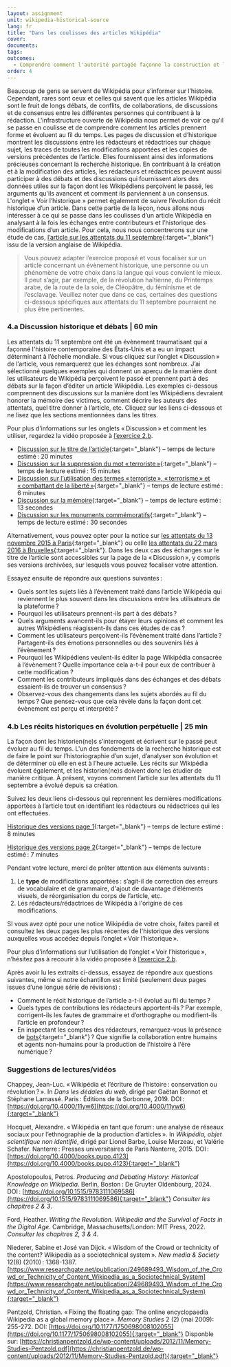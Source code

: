 ```yaml
---
layout: assignment
unit: wikipedia-historical-source 
lang: fr
title: "Dans les coulisses des articles Wikipédia"
cover:
documents:
tags:
outcomes: 
  - Comprendre comment l'autorité partagée façonne la construction et l'évolution des récits historiques dans Wikipédia 
order: 4
---
```

Beaucoup de gens se servent de Wikipédia pour s’informer sur l’histoire. Cependant, rares sont ceux et celles qui savent que les articles Wikipédia sont le fruit de longs débats, de conflits, de collaborations, de discussions et de consensus entre les différentes personnes qui contribuent à la rédaction. L’infrastructure ouverte de Wikipédia nous permet de voir ce qu'il se passe en coulisse et de comprendre comment les articles prennent forme et évoluent au fil du temps. Les pages de discussion et d’historique montrent les discussions entre les rédacteurs et rédactrices sur chaque sujet, les traces de toutes les modifications apportées et les copies de versions précédentes de l’article. Elles fournissent ainsi des informations précieuses concernant la recherche historique. En contribuant à la création et à la modification des articles, les rédacteurs et rédactrices peuvent aussi participer à des débats et des discussions qui fournissent alors des données utiles sur la façon dont les Wikipédiens perçoivent le passé, les arguments qu'ils avancent et comment ils parviennent à un consensus. L'onglet « Voir l’historique » permet également de suivre l’évolution du récit historique d’un article. Dans cette partie de la leçon, nous allons nous intéresser à ce qui se passe dans les coulisses d’un article Wikipédia en analysant à la fois les échanges entre contributeurs et l’historique des modifications d’un article. Pour cela, nous nous concentrerons sur une étude de cas, [l’article sur les attentats du 11 septembre](https://en.wikipedia.org/wiki/September_11_attacks){:target="_blank"} issu de la version anglaise de Wikipédia.

> Vous pouvez adapter l’exercice proposé et vous focaliser sur un article concernant un évènement historique, une personne ou un phénomène de votre choix dans la langue qui vous convient le mieux. Il peut s’agir, par exemple, de la révolution haïtienne, du Printemps arabe, de la route de la soie, de Cléopâtre, du féminisme et de l’esclavage. Veuillez noter que dans ce cas, certaines des questions ci-dessous spécifiques aux attentats du 11 septembre pourraient ne plus être pertinentes.


<!-- more -->

<!-- briefing-student -->

### 4.a Discussion historique et débats | 60 min 
<!-- section-contents -->

Les attentats du 11 septembre ont été un évènement traumatisant qui a façonné l'histoire contemporaine des États-Unis et a eu un impact déterminant à l’échelle mondiale. Si vous cliquez sur l’onglet «&#x202F;Discussion&#x202F;» de l’article, vous remarquerez que les échanges sont nombreux. J’ai sélectionné quelques exemples qui donnent un aperçu de la manière dont les utilisateurs de Wikipédia perçoivent le passé et prennent part à des débats sur la façon d’éditer un article Wikipédia. Les exemples ci-dessous comprennent des discussions sur la manière dont les Wikipédiens devraient honorer la mémoire des victimes, comment décrire les auteurs des attentats, quel titre donner à l’article, etc. Cliquez sur les liens ci-dessous et ne lisez que les sections mentionnées dans les titres. 

Pour plus d’informations sur les onglets «&#x202F;Discussion&#x202F;» et comment les utiliser, regardez la vidéo proposée à [l’exercice 2.b](/#assignment-02-exploring-infrastructure.fr).

- [Discussion sur le titre de l’article](https://en.wikipedia.org/wiki/Talk:September_11_attacks/Archive_3#Article_Title){:target="_blank"} – temps de lecture estimé&#x202F;: 20 minutes
- [Discussion sur la suppression du mot «&#x202F;terroriste&#x202F;»](https://en.wikipedia.org/wiki/Talk:September_11_attacks/Archive_7#Deleting_terrorist){:target="_blank"} – temps de lecture estimé&#x202F;: 15 minutes 
- [Discussion sur l’utilisation des termes «&#x202F;terroriste&#x202F;», «&#x202F;terrorisme&#x202F;» et «&#x202F;combattant de la liberté&#x202F;»](https://en.wikipedia.org/wiki/Talk:September_11_attacks/Archive_11#%22Terrorist%22,_%22terrorism%22_and_%22freedom_fighter%22){:target="_blank"} – temps de lecture estimé&#x202F;: 6 minutes 
- [Discussion sur la mémoire](https://en.wikipedia.org/wiki/Talk:September_11_attacks/Archive_13#In_Memorium){:target="_blank"} – temps de lecture estimé&#x202F;: 13 secondes  
- [Discussion sur les monuments commémoratifs](https://en.wikipedia.org/wiki/Talk:September_11_attacks/Archive_21#Memorial){:target="_blank"} – temps de lecture estimé&#x202F;: 30 secondes  

Alternativement, vous pouvez opter pour la notice sur [les attentats du 13 novembre 2015 à Paris](https://fr.wikipedia.org/wiki/Attentats_du_13_novembre_2015_en_France){:target="_blank"} ou celle [les attentats du 22 mars 2016 à Bruxelles](https://fr.wikipedia.org/wiki/Attentats_du_22_mars_2016_%C3%A0_Bruxelles){:target="_blank"}. Dans les deux cas des échanges sur le titre de l’article sont accessibles sur la page de la «&#x202F;Discussion&#x202F;», y compris ses versions archivées, sur lesquels vous pouvez focaliser votre attention.   

Essayez ensuite de répondre aux questions suivantes&#x202F;:

- Quels sont les sujets liés à l’évènement traité dans l’article Wikipédia qui reviennent le plus souvent dans les discussions entre les utilisateurs de la plateforme&#x202F;?
- Pourquoi les utilisateurs prennent-ils part à des débats&#x202F;?
- Quels arguments avancent-ils pour étayer leurs opinions et comment les autres Wikipédiens réagissent-ils dans ces études de cas&#x202F;?
- Comment les utilisateurs perçoivent-ils l’évènement traité dans l’article&#x202F;? Partagent-ils des émotions personnelles ou des souvenirs liés à l’évènement&#x202F;?
- Pourquoi les Wikipédiens veulent-ils éditer la page Wikipédia consacrée à l’évènement&#x202F;? Quelle importance cela a-t-il pour eux de contribuer à cette modification ?
- Comment les contributeurs impliqués dans des échanges et des débats essaient-ils de trouver un consensus&#x202F;?
- Observez-vous des changements dans les sujets abordés au fil du temps&#x202F;? Que pensez-vous que cela révèle dans la façon dont cet évènement est perçu et interprété&#x202F;?

<!-- section -->

### 4.b Les récits historiques en évolution perpétuelle | 25 min
<!-- section-contents -->

La façon dont les historien(ne)s s’interrogent et écrivent sur le passé peut évoluer au fil du temps. L'un des fondements de la recherche historique est de faire le point sur l’historiographie d’un sujet, d’analyser son évolution et de déterminer où elle en est à l’heure actuelle. Les récits sur Wikipédia évoluent également, et les historien(ne)s doivent donc les étudier de manière critique. À présent, voyons comment l’article sur les attentats du 11 septembre a évolué depuis sa création.

Suivez les deux liens ci-dessous qui reprennent les dernières modifications apportées à l’article tout en identifiant les rédacteurs ou rédactrices qui les ont effectuées.

[Historique des versions page 1](https://en.wikipedia.org/w/index.php?title=September_11_attacks&action=history&dir=prev&offset=20231126232142%7C1187018579){:target="_blank"} – temps de lecture estimé&#x202F;: 8 minutes 

[Historique des versions page 2](https://en.wikipedia.org/w/index.php?title=September_11_attacks&action=history&offset=20231127221517%7C1187170755){:target="_blank"} – temps de lecture estimé&#x202F;: 7 minutes 

Pendant votre lecture, merci de prêter attention aux éléments suivants&#x202F;:

1.  Le **type** de modifications apportées&#x202F;: s’agit-il de correction des erreurs de vocabulaire et de grammaire, d'ajout de davantage d’éléments visuels, de réorganisation du corps de l’article, etc.
2.  Les rédacteurs/rédactrices de Wikipédia à l'origine de ces modifications.

SI vous avez opté pour une notice Wikipédia de votre choix, faites pareil et consultez les deux pages les plus récentes de l'historique des versions auxquelles vous accédez depuis l’onglet «&#x202F;Voir l’historique&#x202F;». 

Pour plus d’informations sur l’utilisation de l’onglet «&#x202F;Voir l’historique&#x202F;», n’hésitez pas à recourir à la vidéo proposée à [l’exercice 2.b](/#assignment-02-exploring-infrastructure.fr).

Après avoir lu les extraits ci-dessus, essayez de répondre aux questions suivantes, même si notre échantillon est limité (seulement deux pages issues d’une longue série de révisions)&#x202F;:

- Comment le récit historique de l’article a-t-il évolué au fil du temps&#x202F;?
- Quels types de contributions les rédacteurs apportent-ils&#x202F;? Par exemple, corrigent-ils les fautes de grammaire et d’orthographe ou modifient-ils l’article en profondeur&#x202F;?
- En inspectant les comptes des rédacteurs, remarquez-vous la présence de [bots](https://fr.wikipedia.org/wiki/Bot_de_Wikip%C3%A9dia){:target="_blank"}&#x202F;? Que signifie la collaboration entre humains et agents non-humains pour la production de l'histoire à l'ère numérique&#x202F;?

<!-- section -->

### Suggestions de lectures/vidéos
<!-- section-contents --> 

Chappey, Jean-Luc. «&#x202F;Wikipédia et l’écriture de l’histoire&#x202F;: conservation ou révolution&#x202F;?&#x202F;». In _Dans les dédales du web_, dirigé par Gaëtan Bonnot et Stéphane Lamassé. Paris&#x202F;: Éditions de la Sorbonne, 2019. DOI&#x202F;: [https://doi.org/10.4000/11yw6](https://doi.org/10.4000/11yw6){:target="_blank"}

Hocquet, Alexandre. «&#x202F;Wikipédia en tant que forum&#x202F;: une analyse de réseaux sociaux pour l’ethnographie de la production d’articles&#x202F;». In _Wikipédia, objet scientifique non identifié_, dirigé par Lionel Barbe, Louise Merzeau, et Valérie Schafer. Nanterre&#x202F;: Presses universitaires de Paris Nanterre, 2015. DOI&#x202F;: [https://doi.org/10.4000/books.pupo.4123](https://doi.org/10.4000/books.pupo.4123){:target="_blank"}

Apostolopoulos, Petros. _Producing and Debating History: Historical Knowledge on Wikipedia_. Berlin, Boston&#x202F;: De Gruyter Oldenbourg, 2024. DOI&#x202F;: [https://doi.org/10.1515/9783111069586](https://doi.org/10.1515/9783111069586){:target="_blank"} 
_Consulter les chapitres 2 & 3_.

Ford, Heather. _Writing the Revolution. Wikipedia and the Survival of Facts in the Digital Age_. Cambridge, Massachusetts/London: MIT Press, 2022. 
_Consulter les chapitres 2, 3 & 4_.

Niederer, Sabine et José van Dijck. «&#x202F;Wisdom of the Crowd or technicity of the content? Wikipedia as a sociotechnical system&#x202F;». _New media & Society_ 12(8) (2010)&#x202F;: 1368-1387. [https://www.researchgate.net/publication/249689493_Wisdom_of_the_Crowd_or_Technicity_of_Content_Wikipedia_as_a_Sociotechnical_System](https://www.researchgate.net/publication/249689493_Wisdom_of_the_Crowd_or_Technicity_of_Content_Wikipedia_as_a_Sociotechnical_System){:target="_blank"}

Pentzold, Christian. «&#x202F;Fixing the floating gap: The online encyclopaedia Wikipedia as a global memory place&#x202F;». _Memory Studies_ 2 (2) (mai 2009): 255-272. DOI: [https://doi.org/10.1177/1750698008102055](https://doi.org/10.1177/1750698008102055){:target="_blank"} 
Disponble sur: [https://christianpentzold.de/wp-content/uploads/2012/11/Memory-Studies-Pentzold.pdf](https://christianpentzold.de/wp-content/uploads/2012/11/Memory-Studies-Pentzold.pdf){:target="_blank"} 



<!--Phillips, Murray G. 2015. “Wikipedia and History: A Worthwhile Partnership in the Digital Era?” *Rethinking History* 20 (4): 523–43. doi:10.1080/13642529.2015.1091566. Available at: [https://core.ac.uk/download/pdf/43380919.pdf](https://core.ac.uk/download/pdf/43380919.pdf){:target="_blank"}-->  

<!-- briefing-teacher -->

